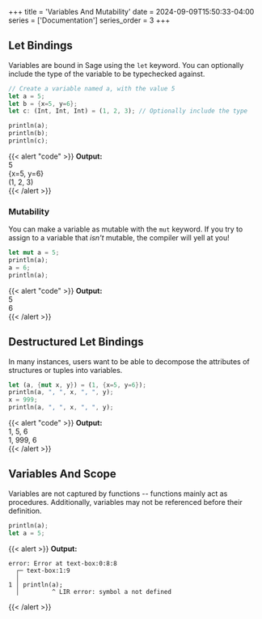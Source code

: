 +++
title = 'Variables And Mutability'
date = 2024-09-09T15:50:33-04:00
series = ['Documentation']
series_order = 3
+++

## Let Bindings

Variables are bound in Sage using the `let` keyword. You can optionally include the type of the variable to be typechecked against.

```rs
// Create a variable named a, with the value 5
let a = 5;
let b = {x=5, y=6};
let c: (Int, Int, Int) = (1, 2, 3); // Optionally include the type

println(a);
println(b);
println(c);
```
{{< alert "code" >}}
**Output:**<br/>
5<br/>
\{x=5, y=6\}<br/>
(1, 2, 3)<br/>
{{< /alert >}}

### Mutability

You can make a variable as mutable with the `mut` keyword. If you try to assign to a variable that *isn't* mutable, the compiler will yell at you!

```rs
let mut a = 5;
println(a);
a = 6;
println(a);
```
{{< alert "code" >}}
**Output:**<br/>
5<br/>
6<br/>
{{< /alert >}}

## Destructured Let Bindings

In many instances, users want to be able to decompose the attributes of structures or tuples into variables.

```rs
let (a, {mut x, y}) = (1, {x=5, y=6});
println(a, ", ", x, ", ", y);
x = 999;
println(a, ", ", x, ", ", y);
```
{{< alert "code" >}}
**Output:**<br/>
1, 5, 6<br/>
1, 999, 6<br/>
{{< /alert >}}

## Variables And Scope

Variables are not captured by functions -- functions mainly act as procedures.
Additionally, variables may not be referenced before their definition.

```rs
println(a);
let a = 5;
```
{{< alert >}}
**Output:**<br/>
```
error: Error at text-box:0:8:8
  ┌─ text-box:1:9
  │
1 │ println(a);
  │         ^ LIR error: symbol a not defined
```
{{< /alert >}}
